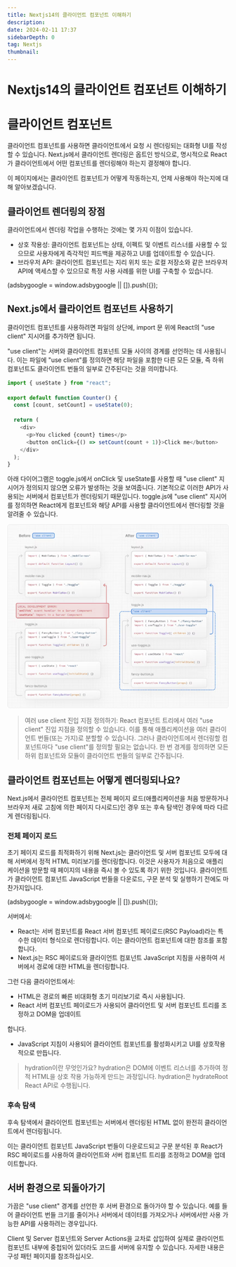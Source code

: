 ```yaml
---
title: Nextjs14의 클라이언트 컴포넌트 이해하기
description:
date: 2024-02-11 17:37
sidebarDepth: 0
tag: Nextjs
thumbnail:
---
```


# Nextjs14의 클라이언트 컴포넌트 이해하기

# 클라이언트 컴포넌트

클라이언트 컴포넌트를 사용하면 클라이언트에서 요청 시 렌더링되는 대화형 UI를 작성할 수 있습니다. Next.js에서 클라이언트 렌더링은 옵트인 방식으로, 명시적으로 React가 클라이언트에서 어떤 컴포넌트를 렌더링해야 하는지 결정해야 합니다.

이 페이지에서는 클라이언트 컴포넌트가 어떻게 작동하는지, 언제 사용해야 하는지에 대해 알아보겠습니다.

## 클라이언트 렌더링의 장점

클라이언트에서 렌더링 작업을 수행하는 것에는 몇 가지 이점이 있습니다.

- 상호 작용성: 클라이언트 컴포넌트는 상태, 이펙트 및 이벤트 리스너를 사용할 수 있으므로 사용자에게 즉각적인 피드백을 제공하고 UI를 업데이트할 수 있습니다.
- 브라우저 API: 클라이언트 컴포넌트는 지리 위치 또는 로컬 저장소와 같은 브라우저 API에 액세스할 수 있으므로 특정 사용 사례를 위한 UI를 구축할 수 있습니다.

<!-- ui-log 수평형 -->

<ins class="adsbygoogle"
     style="display:block"
     data-ad-client="ca-pub-4877378276818686"
     data-ad-slot="9743150776"
     data-ad-format="auto"
     data-full-width-responsive="true"></ins>
<component is="script">
(adsbygoogle = window.adsbygoogle || []).push({});
</component>

## Next.js에서 클라이언트 컴포넌트 사용하기

클라이언트 컴포넌트를 사용하려면 파일의 상단에, import 문 위에 React의 "use client" 지시어를 추가하면 됩니다.

"use client"는 서버와 클라이언트 컴포넌트 모듈 사이의 경계를 선언하는 데 사용됩니다. 이는 파일에 "use client"를 정의하면 해당 파일을 포함한 다른 모든 모듈, 즉 하위 컴포넌트도 클라이언트 번들의 일부로 간주된다는 것을 의미합니다.

```typescript
import { useState } from "react";

export default function Counter() {
  const [count, setCount] = useState(0);

  return (
    <div>
      <p>You clicked {count} times</p>
      <button onClick={() => setCount(count + 1)}>Click me</button>
    </div>
  );
}
```

아래 다이어그램은 toggle.js에서 onClick 및 useState를 사용할 때 "use client" 지시어가 정의되지 않으면 오류가 발생하는 것을 보여줍니다. 기본적으로 이러한 API가 사용되는 서버에서 컴포넌트가 렌더링되기 때문입니다. toggle.js에 "use client" 지시어를 정의하면 React에게 컴포넌트와 해당 API를 사용할 클라이언트에서 렌더링할 것을 알려줄 수 있습니다.

<img src="./img/Client-Components_0.png" />

> 여러 use client 진입 지점 정의하기:
> React 컴포넌트 트리에서 여러 "use client" 진입 지점을 정의할 수 있습니다. 이를 통해 애플리케이션을 여러 클라이언트 번들(또는 가지)로 분할할 수 있습니다. 그러나 클라이언트에서 렌더링할 컴포넌트마다 "use client"를 정의할 필요는 없습니다. 한 번 경계를 정의하면 모든 하위 컴포넌트와 모듈이 클라이언트 번들의 일부로 간주됩니다.

## 클라이언트 컴포넌트는 어떻게 렌더링되나요?

Next.js에서 클라이언트 컴포넌트는 전체 페이지 로드(애플리케이션을 처음 방문하거나 브라우저 새로 고침에 의한 페이지 다시로드)인 경우 또는 후속 탐색인 경우에 따라 다르게 렌더링됩니다.

### 전체 페이지 로드

초기 페이지 로드를 최적화하기 위해 Next.js는 클라이언트 및 서버 컴포넌트 모두에 대해 서버에서 정적 HTML 미리보기를 렌더링합니다. 이것은 사용자가 처음으로 애플리케이션을 방문할 때 페이지의 내용을 즉시 볼 수 있도록 하기 위한 것입니다. 클라이언트가 클라이언트 컴포넌트 JavaScript 번들을 다운로드, 구문 분석 및 실행하기 전에도 마찬가지입니다.

<!-- ui-log 수평형 -->

<ins class="adsbygoogle"
     style="display:block"
     data-ad-client="ca-pub-4877378276818686"
     data-ad-slot="9743150776"
     data-ad-format="auto"
     data-full-width-responsive="true"></ins>
<component is="script">
(adsbygoogle = window.adsbygoogle || []).push({});
</component>

서버에서:

- React는 서버 컴포넌트를 React 서버 컴포넌트 페이로드(RSC Payload)라는 특수한 데이터 형식으로 렌더링합니다. 이는 클라이언트 컴포넌트에 대한 참조를 포함합니다.
- Next.js는 RSC 페이로드와 클라이언트 컴포넌트 JavaScript 지침을 사용하여 서버에서 경로에 대한 HTML을 렌더링합니다.

그런 다음 클라이언트에서:

- HTML은 경로의 빠른 비대화형 초기 미리보기로 즉시 사용됩니다.
- React 서버 컴포넌트 페이로드가 사용되어 클라이언트 및 서버 컴포넌트 트리를 조정하고 DOM을 업데이트

합니다.

- JavaScript 지침이 사용되어 클라이언트 컴포넌트를 활성화시키고 UI를 상호작용적으로 만듭니다.

> hydration이란 무엇인가요?
> hydration은 DOM에 이벤트 리스너를 추가하여 정적 HTML을 상호 작용 가능하게 만드는 과정입니다. hydration은 hydrateRoot React API로 수행됩니다.

### 후속 탐색

후속 탐색에서 클라이언트 컴포넌트는 서버에서 렌더링된 HTML 없이 완전히 클라이언트에서 렌더링됩니다.

이는 클라이언트 컴포넌트 JavaScript 번들이 다운로드되고 구문 분석된 후 React가 RSC 페이로드를 사용하여 클라이언트와 서버 컴포넌트 트리를 조정하고 DOM을 업데이트합니다.

## 서버 환경으로 되돌아가기

가끔은 "use client" 경계를 선언한 후 서버 환경으로 돌아가야 할 수 있습니다. 예를 들어 클라이언트 번들 크기를 줄이거나 서버에서 데이터를 가져오거나 서버에서만 사용 가능한 API를 사용하려는 경우입니다.

Client 및 Server 컴포넌트와 Server Actions을 교차로 삽입하여 실제로 클라이언트 컴포넌트 내부에 중첩되어 있더라도 코드를 서버에 유지할 수 있습니다. 자세한 내용은 구성 패턴 페이지를 참조하십시오.
